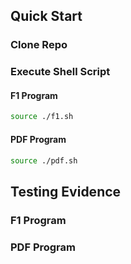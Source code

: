 ## Quick Start
### Clone Repo
### Execute Shell Script

#### F1 Program

```bash
source ./f1.sh
```

#### PDF Program

```bash
source ./pdf.sh
```
## Testing Evidence
### F1 Program
### PDF Program
